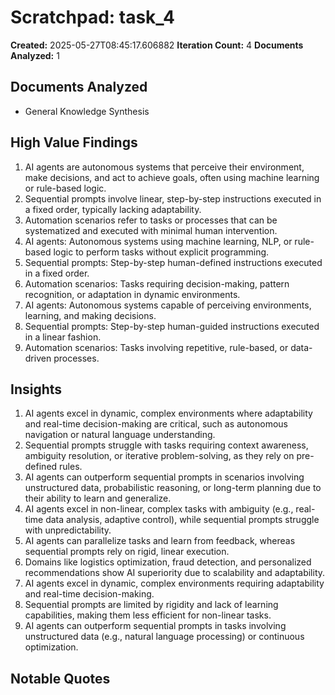 # Scratchpad: task_4

**Created:** 2025-05-27T08:45:17.606882
**Iteration Count:** 4
**Documents Analyzed:** 1

## Documents Analyzed
- General Knowledge Synthesis

## High Value Findings
1. AI agents are autonomous systems that perceive their environment, make decisions, and act to achieve goals, often using machine learning or rule-based logic.
2. Sequential prompts involve linear, step-by-step instructions executed in a fixed order, typically lacking adaptability.
3. Automation scenarios refer to tasks or processes that can be systematized and executed with minimal human intervention.
4. AI agents: Autonomous systems using machine learning, NLP, or rule-based logic to perform tasks without explicit programming.
5. Sequential prompts: Step-by-step human-defined instructions executed in a fixed order.
6. Automation scenarios: Tasks requiring decision-making, pattern recognition, or adaptation in dynamic environments.
7. AI agents: Autonomous systems capable of perceiving environments, learning, and making decisions.
8. Sequential prompts: Step-by-step human-guided instructions executed in a linear fashion.
9. Automation scenarios: Tasks involving repetitive, rule-based, or data-driven processes.

## Insights
1. AI agents excel in dynamic, complex environments where adaptability and real-time decision-making are critical, such as autonomous navigation or natural language understanding.
2. Sequential prompts struggle with tasks requiring context awareness, ambiguity resolution, or iterative problem-solving, as they rely on pre-defined rules.
3. AI agents can outperform sequential prompts in scenarios involving unstructured data, probabilistic reasoning, or long-term planning due to their ability to learn and generalize.
4. AI agents excel in non-linear, complex tasks with ambiguity (e.g., real-time data analysis, adaptive control), while sequential prompts struggle with unpredictability.
5. AI agents can parallelize tasks and learn from feedback, whereas sequential prompts rely on rigid, linear execution.
6. Domains like logistics optimization, fraud detection, and personalized recommendations show AI superiority due to scalability and adaptability.
7. AI agents excel in dynamic, complex environments requiring adaptability and real-time decision-making.
8. Sequential prompts are limited by rigidity and lack of learning capabilities, making them less efficient for non-linear tasks.
9. AI agents can outperform sequential prompts in tasks involving unstructured data (e.g., natural language processing) or continuous optimization.

## Notable Quotes